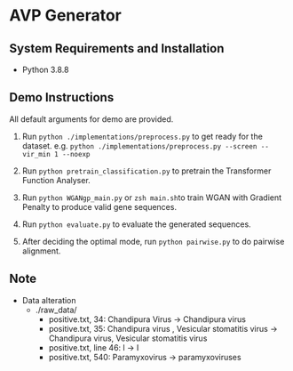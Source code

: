 # AVP Generator

## System Requirements and Installation
- Python 3.8.8

## Demo Instructions
All default arguments for demo are provided.

1) Run `python ./implementations/preprocess.py` to get ready for the dataset.
  e.g. `python ./implementations/preprocess.py --screen --vir_min 1 --noexp`

2) Run `python pretrain_classification.py` to pretrain the Transformer Function Analyser.

3) Run `python WGANgp_main.py` or `zsh main.sh`to train WGAN with Gradient Penalty to produce valid gene sequences.

4) Run `python evaluate.py` to evaluate the generated sequences.

5) After deciding the optimal mode, run `python pairwise.py` to do pairwise alignment.

## Note
- Data alteration
  - ./raw_data/
    - positive.txt, 34: Chandipura Virus → Chandipura virus
    - positive.txt, 35: Chandipura virus , Vesicular stomatitis virus → Chandipura virus, Vesicular stomatitis virus
    - positive.txt, line 46: l → I
    - positive.txt, 540: Paramyxovirus → paramyxoviruses